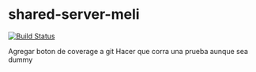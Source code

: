 # shared-server-meli
[![Build Status](https://travis-ci.org/ivanbaci/shared-server-meli.svg?branch=master)](https://travis-ci.org/ivanbaci/shared-server-meli)

Agregar boton de coverage a git
Hacer que corra una prueba aunque sea dummy